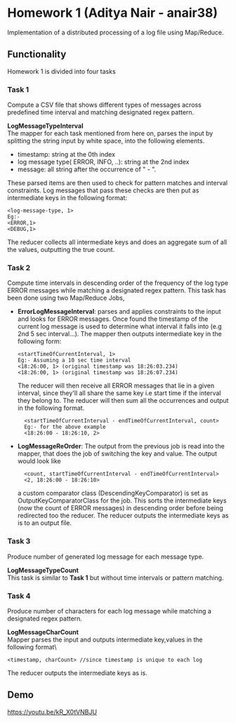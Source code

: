 # Homework 1 (Aditya Nair - anair38)

Implementation of a distributed processing of a log file using Map/Reduce.

## Functionality
Homework 1 is divided into four tasks

### Task 1
Compute a CSV file that shows different types of messages across predefined time interval and matching designated regex pattern.

**LogMessageTypeInterval** \
The mapper for each task mentioned from here on, parses the input by splitting the string input by white space, into the following elements. 
- timestamp: string at the 0th index
- log message type( ERROR, INFO, ..): string at the 2nd index
- message: all string after the occurrence of  " - ".

These parsed items are then used to check for pattern matches and interval constraints. Log messages that pass these checks are then put as intermediate keys in the following format:
```
<log-message-type, 1>
Eg:-
<ERROR,1>
<DEBUG,1>
```

The reducer collects all intermediate keys and does an aggregate sum of all the values, outputting the true count.


### Task 2
Compute time intervals in descending order of the frequency of the log type ERROR messages while matching a designated regex pattern.
This task has been done using two Map/Reduce Jobs,
- **ErrorLogMessageInterval**: parses and applies constraints to the input and looks for ERROR messages. Once found the timestamp of the current log message is used to determine what interval it falls into (e.g 2nd 5 sec interval...). The mapper then outputs intermediate key in the following form:
    ```
    <startTimeOfCurrentInterval, 1>
    Eg:- Assuming a 10 sec time interval
    <18:26:00, 1> (original timestamp was 18:26:03.234) 
    <18:26:00, 1> (original timestamp was 18:26:07.234) 
    ```
  The reducer will then receive all ERROR messages that lie in a given interval, since they'll all share the same key i.e start time if the interval they belong to. The reducer will then sum all the occurrences and output in the following format.
  ```
    <startTimeOfCurrentInterval - endTimeOfCurrentInterval, count>
    Eg:- for the above example
    <18:26:00 - 18:26:10, 2>
    ```
- **LogMessageReOrder**: The output from the previous job is read into the mapper, that does the job of switching the key and value. The output would look like
  ```
    <count, startTimeOfCurrentInterval - endTimeOfCurrentInterval>
    <2, 18:26:00 - 18:26:10>
    ```
  a custom comparator class (DescendingKeyComparator) is set as OutputKeyComparatorClass for the job. This sorts the intermediate keys (now the count of ERROR messages) in descending order before being redirected too the reducer.
  The reducer outputs the intermediate keys as is to an output file.
  
  
### Task 3
Produce number of generated log message for each message type.

**LogMessageTypeCount**\
This task is similar to **Task 1** but without time intervals or pattern matching.


### Task 4
Produce number of characters for each log message while matching a designated regex pattern.

**LogMessageCharCount**\
Mapper parses the input and outputs intermediate key,values in the following format\

```
<timestamp, charCount> //since timestamp is unique to each log
```
The reducer outputs the intermediate keys as is.

## Demo
https://youtu.be/kR_X0tVNBJU